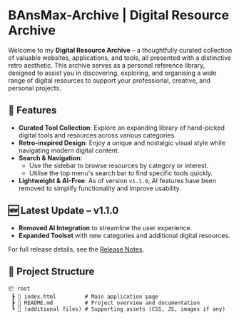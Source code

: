 # BAnsMax-Archive | Digital Resource Archive

Welcome to my **Digital Resource Archive** – a thoughtfully curated collection of valuable websites, applications, and tools, all presented with a distinctive retro aesthetic. This archive serves as a personal reference library, designed to assist you in discovering, exploring, and organising a wide range of digital resources to support your professional, creative, and personal projects.

## 🚀 Features

- **Curated Tool Collection**: Explore an expanding library of hand-picked digital tools and resources across various categories.
- **Retro-inspired Design**: Enjoy a unique and nostalgic visual style while navigating modern digital content.
- **Search & Navigation**:
  - Use the sidebar to browse resources by category or interest.
  - Utilise the top menu's search bar to find specific tools quickly.
- **Lightweight & AI-Free**: As of version `v1.1.0`, AI features have been removed to simplify functionality and improve usability.

## 🆕 Latest Update – v1.1.0

- **Removed AI Integration** to streamline the user experience.
- **Expanded Toolset** with new categories and additional digital resources.

For full release details, see the [Release Notes](https://github.com/yourusername/yourrepo/releases/tag/v1.1.0).

## 📂 Project Structure

```plaintext
📦 root
 ┣ 📄 index.html         # Main application page
 ┣ 📄 README.md          # Project overview and documentation
 ┗ 📄 (additional files) # Supporting assets (CSS, JS, images if any)
